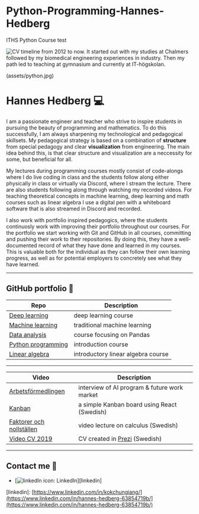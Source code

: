 # Python-Programming-Hannes-Hedberg
ITHS Python Course
test

![CV timeline from 2012 to now. It started out with my studies at Chalmers followed by my biomedical engineering experiences in industry. Then my path led to teaching at gymnasium and currently at IT-högskolan.](assets/cv_timeline.png)

(assets/python.jpg)

# Hannes Hedberg :computer:

I am a passionate engineer and teacher who strive to inspire students in pursuing the beauty of programming and mathematics. To do this successfully, I am always sharpening my technological and pedagogical skillsets. My pedagogical strategy is based on a combination of **structure** from special pedagogy and clear **visualization** from engineering. The main idea behind this, is that clear structure and visualization are a neccessity for some, but beneficial for all.

My lectures during programming courses mostly consist of code-alongs where I do live coding in class and the students follow along either physically in class or virtually via Discord, where I stream the lecture. There are also students following along through watching my recorded videos. For teaching theoretical concepts in machine learning, deep learning and math courses such as linear algebra I use a digital pen with a whiteboard software that is also streamed in Discord and recorded.

I also work with portfolio inspired pedagogics, where the students continuosly work with improving their portfolio throughout our courses. For the portfolio we start working with Git and GitHub in all courses, committing and pushing their work to their repositories. By doing this, they have a well-documented record of what they have done and learned in my courses. This is valuable both for the individual as they can follow their own learning progress, as well as for potential employers to concretely see what they have learned.

---

## GitHub portfolio :briefcase:

| Repo                           | Description                        |
| ------------------------------ | ---------------------------------- |
| [Deep learning][dl]            | deep learning course               |
| [Machine learning][ml]         | traditional machine learning       |
| [Data analysis][data_analysis] | course focusing on Pandas          |
| [Python programming][pytprog]  | introduction course                |
| [Linear algebra][lin_alg]      | introductory linear algebra course |

<!-- | [Programmering 1][prog1]           | first programming course (gymnasiet)   | -->

[dl]: https://github.com/kokchun/Deep-learning-AI21
[ml]: https://github.com/kokchun/Maskininlarning-AI21
[pytprog]: https://github.com/kokchun/Programmering-med-Python
[data_analysis]: https://github.com/kokchun/Databehandling
[prog1]: https://github.com/NTI-Kronhus/TE19CD-PRRPRR01
[lin_alg]: https://github.com/kokchun/Linjar-algebra-21

---

| Video                                 | Description                                  |
| ------------------------------------- | -------------------------------------------- |
| [Arbetsförmedlingen][arb_formedling]  | interview of AI program & future work market |
| [Kanban][kanban_react]                | a simple Kanban board using React (Swedish)  |
| [Faktorer och nollställen][ma3c_fakt] | video lecture on calculus (Swedish)          |
| [Video CV 2019][cv_prezi]             | CV created in [Prezi][prezi] (Swedish)       |

[arb_formedling]: https://arbetsformedlingen.se/play/webb-tv-och-press/webb-tv/tema-framtidens-arbetsmarknad---redan-verklighet
[kanban_react]: https://drive.google.com/file/d/1-45bAeX-TuQXE0SVtcIDO_85qHSqGEmW/view?usp=sharing
[ma3c_fakt]: https://www.youtube.com/watch?v=wVneS4Akh9I
[cv_prezi]: https://www.youtube.com/watch?v=Xipc6YAtjTc&t=1s
[prezi]: https://prezi.com/

---

## Contact me :iphone:

- [![linkedIn icon](assets/linkedIn-icon.png): LinkedIn][linkedin]

[linkedin]: [https://www.linkedin.com/in/kokchungiang/](https://www.linkedin.com/in/hannes-hedberg-63854719b/](https://www.linkedin.com/in/hannes-hedberg-63854719b/)
